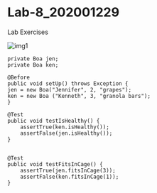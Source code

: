 # Lab-8_202001229


Lab Exercises

![img1](https://user-images.githubusercontent.com/77344495/233323107-2d547a97-1aad-4f8c-8b7d-a453d07df375.png)

	private Boa jen;
	private Boa ken;
	
	@Before
	public void setUp() throws Exception {
	jen = new Boa("Jennifer", 2, "grapes");
	ken = new Boa ("Kenneth", 3, "granola bars");
	}

	@Test
	public void testIsHealthy() {
		assertTrue(ken.isHealthy());
		assertFalse(jen.isHealthy());
	}
	

	@Test
	public void testFitsInCage() {
		assertTrue(jen.fitsInCage(3));
		assertFalse(ken.fitsInCage(1));
	}
